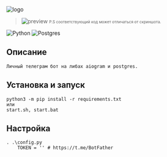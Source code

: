 ![logo](https://i.ibb.co/8K5msVP/template-heatonyx.jpg)

>![preview](https://i.ibb.co/RbwPGzH/2023-02-09-18-55-46.png) <font size="1"> P.S соответствующий код может отличаться от скриншота.</font>

![Python](https://img.shields.io/badge/python-3670A0?style=for-the-badge&logo=python&logoColor=ffdd54) ![Postgres](https://img.shields.io/badge/postgres-%23316192.svg?style=for-the-badge&logo=postgresql&logoColor=white)

## Описание
```
Личный телеграм бот на либах aiogram и postgres.
```

## Установка и запуск

```
python3 -m pip install -r requirements.txt
или
start.sh, start.bat
```

## **Настройка**

```
. .\config.py
    TOKEN = '' # https://t.me/BotFather
```